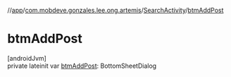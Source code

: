 //[app](../../../index.md)/[com.mobdeve.gonzales.lee.ong.artemis](../index.md)/[SearchActivity](index.md)/[btmAddPost](btm-add-post.md)

# btmAddPost

[androidJvm]\
private lateinit var [btmAddPost](btm-add-post.md): BottomSheetDialog

